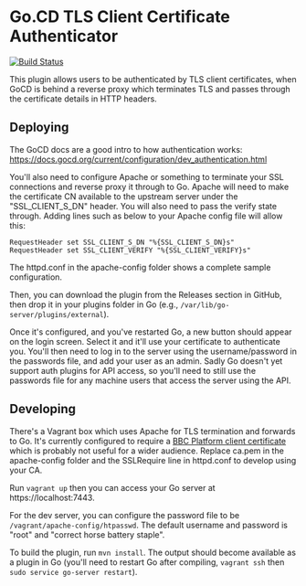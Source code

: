 Go.CD TLS Client Certificate Authenticator
==========================================

[![Build Status](https://travis-ci.org/cnorthwood/gocd-tls-auth.svg?branch=master)](https://travis-ci.org/cnorthwood/gocd-tls-auth)

This plugin allows users to be authenticated by TLS client certificates, when
GoCD is behind a reverse proxy which terminates TLS and passes through the
certificate details in HTTP headers.

Deploying
---------

The GoCD docs are a good intro to how authentication works: https://docs.gocd.org/current/configuration/dev_authentication.html 

You'll also need to configure Apache or something to terminate your SSL
connections and reverse proxy it through to Go. Apache will need to make the
certificate CN available to the upstream server under the "SSL_CLIENT_S_DN"
header. You will also need to pass the verify state through. Adding lines
such as below to your Apache config file will allow this:

    RequestHeader set SSL_CLIENT_S_DN "%{SSL_CLIENT_S_DN}s"
    RequestHeader set SSL_CLIENT_VERIFY "%{SSL_CLIENT_VERIFY}s"
   
The httpd.conf in the apache-config folder shows a complete sample configuration.

Then, you can download the plugin from the Releases section in GitHub, then
drop it in your plugins folder in Go (e.g., `/var/lib/go-server/plugins/external`).

Once it's configured, and you've restarted Go, a new button should appear on the
login screen. Select it and it'll use your certificate to authenticate you.
You'll then need to log in to the server using the username/password in the
passwords file, and add your user as an admin. Sadly Go doesn't yet support
auth plugins for API access, so you'll need to still use the passwords file for
any machine users that access the server using the API.

Developing
----------

There's a Vagrant box which uses Apache for TLS termination and forwards to Go.
It's currently configured to require a [BBC Platform client certificate](http://www.bbc.co.uk/developer/theplatform.html)
which is probably not useful for a wider audience. Replace ca.pem in the
apache-config folder and the SSLRequire line in httpd.conf to develop using
your CA.

Run `vagrant up` then you can access your Go server at https://localhost:7443.

For the dev server, you can configure the password file to be `/vagrant/apache-config/htpasswd`.
The default username and password is "root" and "correct horse battery staple".

To build the plugin, run `mvn install`. The output should become available as a
plugin in Go (you'll need to restart Go after compiling, `vagrant ssh` then
`sudo service go-server restart`).
